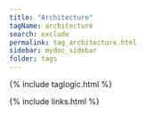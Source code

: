 ```yaml
---
title: "Architecture"
tagName: architecture
search: exclude
permalink: tag_architecture.html
sidebar: mydoc_sidebar
folder: tags
---
```

{% include taglogic.html %}

{% include links.html %}
